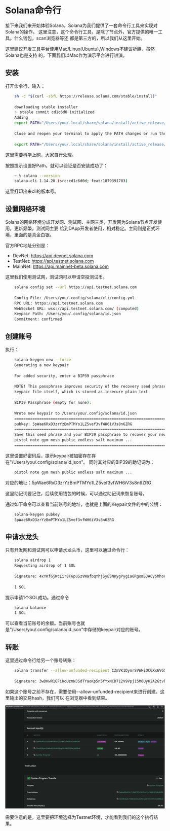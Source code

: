 # Solana命令行

接下来我们来开始体验Solana，Solana为我们提供了一套命令行工具来实现对Solana的操作。
这里注意，这个命令行工具，是除了节点外，官方提供的唯一工具。什么钱包，scan浏览器等还
都是第三方的，所以我们从这里开始。

这里建议开发工具平台使用Mac/Linux(Ubuntu),Windows不建议折腾，虽然Solana也是支持
的，下面我们以Mac作为演示平台进行讲演。

## 安装

打开命令行，输入：
```bash  
    sh -c "$(curl -sSfL https://release.solana.com/stable/install)"

    downloading stable installer
    ✨ stable commit cd1c6d0 initialized
    Adding
    export PATH="/Users/you/.local/share/solana/install/active_release/bin:$PATH" to /Users/you/.profile

    Close and reopen your terminal to apply the PATH changes or run the following in your existing shell:

    export PATH="/Users/you/.local/share/solana/install/active_release/bin:$PATH"
```

这里需要科学上网，大家自行处理。

按照提示设置好Path，就可以验证是否安装成功了：
```bash
    ~ % solana --version
    solana-cli 1.14.20 (src:cd1c6d0d; feat:1879391783)
```


这里打印出来cli的版本号。

## 设置网络环境
Solana的网络环境分成开发网、测试网、主网三类，开发网为Solana节点开发使用，更新频繁，测试网主要
给到DApp开发者使用，相对稳定。主网则是正式环境，里面的是真金白银。

官方RPC地址分别是：

* DevNet: https://api.devnet.solana.com
* TestNet: https://api.testnet.solana.com
* MainNet: https://api.mainnet-beta.solana.com

这里我们使用测试网，测试网可以申请空投测试币。

```bash
    solana config set --url https://api.testnet.solana.com
    
    Config File: /Users/you/.config/solana/cli/config.yml
    RPC URL: https://api.testnet.solana.com
    WebSocket URL: wss://api.testnet.solana.com/ (computed)
    Keypair Path: /Users/you/.config/solana/id.json
    Commitment: confirmed
```


## 创建账号

执行：
```bash
    solana-keygen new --force
    Generating a new keypair

    For added security, enter a BIP39 passphrase

    NOTE! This passphrase improves security of the recovery seed phrase NOT the
    keypair file itself, which is stored as insecure plain text

    BIP39 Passphrase (empty for none):

    Wrote new keypair to /Users/you/.config/solana/id.json
    ========================================================================
    pubkey: 5pWae6RxD3zrYzBmPTMYo1LZ5vef3vfWH6iV3s8n6ZRG
    ========================================================================
    Save this seed phrase and your BIP39 passphrase to recover your new keypair:
    pistol note gym mesh public endless salt maximum ...
    ========================================================================
```

这里设置好密码后，提示keypair被加密存在存在"/Users/you/.config/solana/id.json"。
同时其对应的BIP39的助记词为：
```bash
    pistol note gym mesh public endless salt maximum ...
```

对应的地址：5pWae6RxD3zrYzBmPTMYo1LZ5vef3vfWH6iV3s8n6ZRG

这里助记词要记住，后续使用钱包的时候，可以通过助记词来恢复账号。

通过如下命令可以查看当前账号的地址，也就是上面的Keypair文件的中的公钥：
```bash
    solana-keygen pubkey
    5pWae6RxD3zrYzBmPTMYo1LZ5vef3vfWH6iV3s8n6ZRG
```
## 申请水龙头
只有开发网和测试网可以申请水龙头币，这里可以通过命令行：
```bash
    solana airdrop 1
    Requesting airdrop of 1 SOL

    Signature: 4xYKfGjWcLir8F6puSzVWafbqYhjSyESNKygPygia6RgomSJACy5MhoKXhiePtz6VQ5W8DxYF5baeB4Cf9oKnkqy

    1 SOL
```
提示申请1个SOL成功。通过命令
```bash
    solana balance
    1 SOL
```
可以查看当前账号的余额。当前账号也就是"/Users/you/.config/solana/id.json"中存储的keypair对应的账号。

## 转账
这里通过命令行给另一个账号转账：
```bash
    solana transfer --allow-unfunded-recipient CZmVK1DymrSVWHiQCGXx6VG5zgHVrh5J1P514jHKRDxA 0.01

    Signature: 3wDKwR1GFiKoUzmNJSdTYaoKp5n5fYxNCD712V9Vpj15M6UyK2A2Gtvb8GaiaGHoA8GJki8rqTuCuHnsWiGej7rV
```

如果这个账号之前不存在，需要使用--allow-unfunded-recipient来进行创建。这里输出的交易hash，我们可以
在浏览器中看到结果。 

![](./assets/images/transfer.png)

需要注意的是，这里要把环境选择为Testnet环境，才能看到我们的这个执行结果。
